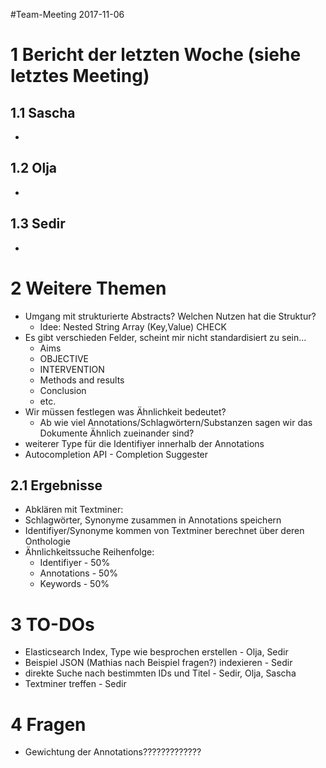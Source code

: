 #Team-Meeting 2017-11-06


# 1 Bericht der letzten Woche (siehe letztes Meeting)

## 1.1 Sascha
*

## 1.2 Olja
*

## 1.3 Sedir
*


# 2 Weitere Themen
* Umgang mit strukturierte Abstracts? Welchen Nutzen hat die Struktur?
  - Idee: Nested  String Array (Key,Value) CHECK
* Es gibt verschieden Felder, scheint mir nicht standardisiert zu sein...
  - Aims
  - OBJECTIVE
  - INTERVENTION
  - Methods and results
  - Conclusion
  - etc.
* Wir müssen festlegen was Ähnlichkeit bedeutet?
  - Ab wie viel Annotations/Schlagwörtern/Substanzen sagen wir das Dokumente Ähnlich zueinander sind?
* weiterer Type für die Identifiyer innerhalb der Annotations
* Autocompletion API - Completion Suggester

## 2.1 Ergebnisse
* Abklären mit Textminer:
* Schlagwörter, Synonyme zusammen in Annotations speichern
* Identifiyer/Synonyme kommen von Textminer berechnet über deren Onthologie
* Ähnlichkeitssuche Reihenfolge:
  - Identifiyer - 50%
  - Annotations - 50%
  - Keywords - 50%

# 3 TO-DOs
* Elasticsearch Index, Type wie besprochen erstellen - Olja, Sedir
* Beispiel JSON (Mathias nach Beispiel fragen?) indexieren - Sedir
* direkte Suche nach bestimmten IDs und Titel - Sedir, Olja, Sascha
* Textminer treffen - Sedir

# 4 Fragen
* Gewichtung der Annotations?????????????
